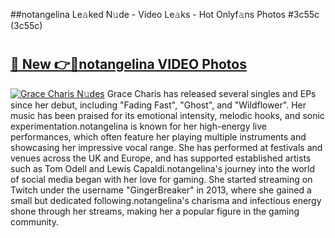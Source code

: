 ##notangelina Le𝚊ked N𝚞de - Video Le𝚊ks - Hot Onlyf𝚊ns Photos #3c55c (3c55c)

# <h2><a href="https://mediaupload.pro?title=notangelina&ref=9FEB">🔗 New 👉🔴notangelina VIDEO Photos</a></h2>

[![Grace Charis N𝚞des](https://i.imgur.com/rIISA9y.gif)](https://mediaupload.pro?title=notangelina&ref=9FEB)
Grace Charis has released several singles and EPs since her debut, including "Fading Fast", "Ghost", and "Wildflower". Her music has been praised for its emotional intensity, melodic hooks, and sonic experimentation.notangelina is known for her high-energy live performances, which often feature her playing multiple instruments and showcasing her impressive vocal range. She has performed at festivals and venues across the UK and Europe, and has supported established artists such as Tom Odell and Lewis Capaldi.notangelina's journey into the world of social media began with her love for gaming. She started streaming on Twitch under the username "GingerBreaker" in 2013, where she gained a small but dedicated following.notangelina's charisma and infectious energy shone through her streams, making her a popular figure in the gaming community.